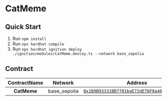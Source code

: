 # CatMeme

## Quick Start

1. Run `npm install`
2. Run `npx hardhat compile`
3. Run `npx hardhat ignition deploy ./ignition/modules/CatMeme.deoloy.ts --network base_sepolia`

## Contract

| ContractName | Network | Address |
| :----------: | :-----: | :-----: |
| **CatMeme** | base_sepolia | [`0x1B9B93331BB7701baE72dE78F8a4647c06f8bAE7`](https://sepolia.base.org/address/0x1B9B93331BB7701baE72dE78F8a4647c06f8bAE7) |
